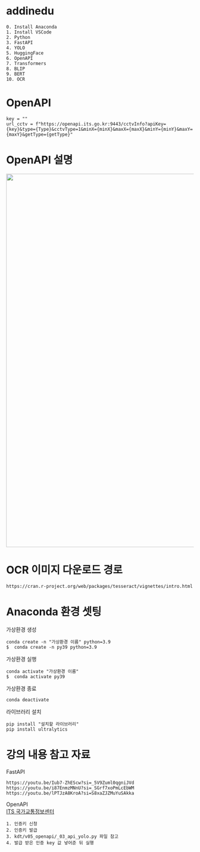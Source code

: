 # addinedu
```
0. Install Anaconda
1. Install VSCode
2. Python
3. FastAPI
4. YOLO
5. HuggingFace
6. OpenAPI
7. Transformers
8. BLIP
9. BERT
10. OCR
```

# OpenAPI
```
key = ""
url_cctv = f"https://openapi.its.go.kr:9443/cctvInfo?apiKey={key}&type={Type}&cctvType=1&minX={minX}&maxX={maxX}&minY={minY}&maxY={maxY}&getType={getType}"
```

# OpenAPI 설명
<p align="center">
  <img src="https://github.com/user-attachments/assets/9e80f6a1-f7c2-47ee-b162-a59e9cc888fb" width="1000">
</p>

# OCR 이미지 다운로드 경로
```
https://cran.r-project.org/web/packages/tesseract/vignettes/intro.html
```

# Anaconda 환경 셋팅
가상환경 생성
```
conda create -n "가상환경 이름" python=3.9
$  conda create -n py39 python=3.9
```

가상환경 실행
```
conda activate "가상환경 이름"
$  conda activate py39
```

가상환경 종료
```
conda deactivate 
```

라이브러리 설치
```
pip install "설치할 라이브러리"
pip install ultralytics
```

# 강의 내용 참고 자료
FastAPI
```
https://youtu.be/Iub7-ZhEScw?si=_5V9Zuml0qgniJVd
https://youtu.be/i87EnmzMNnU?si=_SGrf7xoPmLcEbWM
https://youtu.be/lPTJzA8KroA?si=S8xaZJZMuYuSAkka
```

OpenAPI<br>
[ITS 국가교통정보센터](https://its.go.kr/opendata/opendataList?service=cctv)<br>
```
1. 인증키 신청
2. 인증키 발급
3. kdt/v05_openapi/_03_api_yolo.py 파일 참고
4. 발급 받은 인증 key 값 넣어준 뒤 실행
```
